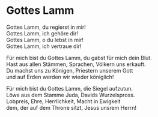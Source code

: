 # Gottes Lamm

Gottes Lamm, du regierst in mir!  
Gottes Lamm, ich gehöre dir!  
Gottes Lamm, o du lebst in mir!   
Gottes Lamm, ich vertraue dir!

Für mich bist du Gottes Lamm, du gabst für mich dein Blut.  
Hast aus allen Stämmen, Sprachen, Völkern uns erkauft.  
Du machst uns zu Königen, Priestern unserem Gott   
und auf Erden werden wir wieder königlich!

Für mich bist du Gottes Lamm, die Siegel aufzutun.  
Löwe aus dem Stamme Juda, Davids Wurzelspross.  
Lobpreis, Ehre, Herrlichkeit, Macht in Ewigkeit  
dem, der auf dem Throne sitzt, Jesus unsrem Herrn!
